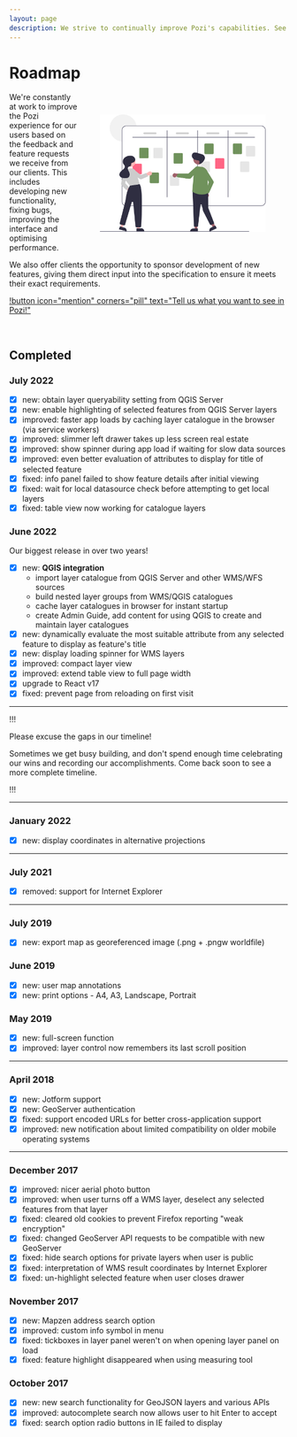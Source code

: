 ```yaml
---
layout: page
description: We strive to continually improve Pozi's capabilities. See what's new, improved and fixed in Pozi.
---
```


# Roadmap

<img src="/static/img/undraw/undraw_scrum_board_re_wk7v.svg" alt="" style="float:right;width:300px;margin:40px 40px;">

We're constantly at work to improve the Pozi experience for our users based on the feedback and feature requests we receive from our clients. This includes developing new functionality, fixing bugs, improving the interface and optimising performance.

We also offer clients the opportunity to sponsor development of new features, giving them direct input into the specification to ensure it meets their exact requirements.

[!button icon="mention" corners="pill" text="Tell us what you want to see in Pozi!"](/contact/)

<br/>

## Completed

### July 2022

- [x] new: obtain layer queryability setting from QGIS Server
- [x] new: enable highlighting of selected features from QGIS Server layers
- [x] improved: faster app loads by caching layer catalogue in the browser (via service workers)
- [x] improved: slimmer left drawer takes up less screen real estate
- [x] improved: show spinner during app load if waiting for slow data sources
- [x] improved: even better evaluation of attributes to display for title of selected feature
- [x] fixed: info panel failed to show feature details after initial viewing
- [x] fixed: wait for local datasource check before attempting to get local layers
- [x] fixed: table view now working for catalogue layers

### June 2022

Our biggest release in over two years!

- [x] new: **QGIS integration**
  * import layer catalogue from QGIS Server and other WMS/WFS sources
  * build nested layer groups from WMS/QGIS catalogues
  * cache layer catalogues in browser for instant startup
  * create Admin Guide, add content for using QGIS to create and maintain layer catalogues
- [x] new: dynamically evaluate the most suitable attribute from any selected feature to display as feature's title
- [x] new: display loading spinner for WMS layers
- [x] improved: compact layer view
- [x] improved: extend table view to full page width
- [x] upgrade to React v17
- [x] fixed: prevent page from reloading on first visit

---

!!!

Please excuse the gaps in our timeline!

Sometimes we get busy building, and don't spend enough time celebrating our wins and recording our accomplishments. Come back soon to see a more complete timeline.

<!-- TO-DO: add to timeline from https://github.com/pozi/PoziApp/commits/ -->
<!-- https://github.com/pozi/PoziApp/pulls?q=is%3Apr+sort%3Aupdated-desc+is%3Aclosed -->

!!!

---

### January 2022

- [x] new: display coordinates in alternative projections

---

### July 2021

- [x] removed: support for Internet Explorer

---

### July 2019

- [x] new: export map as georeferenced image (.png + .pngw worldfile)

### June 2019

- [x] new: user map annotations
- [x] new: print options - A4, A3, Landscape, Portrait

### May 2019

- [x] new: full-screen function
- [x] improved: layer control now remembers its last scroll position

---

### April 2018

- [x] new: Jotform support
- [x] new: GeoServer authentication
- [x] fixed: support encoded URLs for better cross-application support
- [x] improved: new notification about limited compatibility on older mobile operating systems

---
### December 2017

- [x] improved: nicer aerial photo button
- [x] improved: when user turns off a WMS layer, deselect any selected features from that layer
- [x] fixed: cleared old cookies to prevent Firefox reporting "weak encryption"
- [x] fixed: changed GeoServer API requests to be compatible with new GeoServer
- [x] fixed: hide search options for private layers when user is public
- [x] fixed: interpretation of WMS result coordinates by Internet Explorer
- [x] fixed: un-highlight selected feature when user closes drawer

### November 2017

- [x] new: Mapzen address search option
- [x] improved: custom info symbol in menu
- [x] fixed: tickboxes in layer panel weren't on when opening layer panel on load
- [x] fixed: feature highlight disappeared when using measuring tool

### October 2017

- [x] new: new search functionality for GeoJSON layers and various APIs
- [x] improved: autocomplete search now allows user to hit Enter to accept
- [x] fixed: search option radio buttons in IE failed to display
